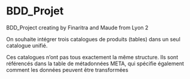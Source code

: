 # BDD_Projet
 BDD_Project creating by Finaritra and Maude from Lyon 2
 
 On souhaite intégrer trois catalogues de produits (tables) dans un seul catalogue unifié.
 
Ces catalogues n’ont pas tous exactement la même structure. Ils sont référencés dans la table de métadonnées
META, qui spécifie également comment les données peuvent être transformées
